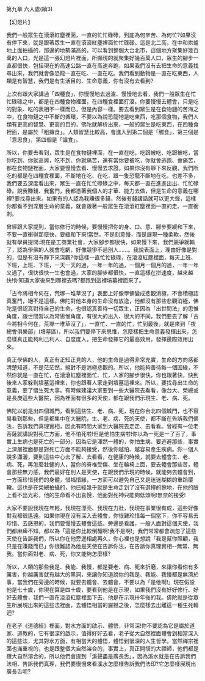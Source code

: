 第九章 六入處(續3)

【幻燈片】

我們一般眾生在滾滾紅塵裡面，一直的忙忙碌碌，到底為何辛苦、為何忙?如果沒有停下來，就是跟著眾生一直在滾滾紅塵裡面忙忙碌碌。這是北二高，在中和烘爐地上面拍攝的，那邊的地勢滿高的，可以看到整個大台北市，這個地方聚集好幾百萬的人口，光是這一張幻燈片裡面，所顯現的就聚集好幾百萬人口，眾生的腳步一直都很快，包括現在的高速公路一直在高速奔跑，如果我們沒有去把生命的意義找尋出來，我們就會像恐龍一直在吃、一直在吃。我們看到動物是一直在吃東西，人類是有智慧，我們是有生活目的、生命意義，你有沒有去看到?

上次有跟大家講過「四種食」，你慢慢地去過濾、慢慢地去看，我們一般眾生在忙忙碌碌之中，都是在四種食物裡面，在四種食裡面打滾。你要慢慢去體會，只是吃的對象、吃的表相不一樣而已，但是內容一樣。要去看到眾生是在食物鏈的苦海之中，在食物鏈之中不斷的循環，不要以為說恐龍牠是吃東西，吃那個食物，我們人類有更高的智慧、更高的目的，佛陀就解析出來，一般的眾生是吃東西，在四種食裡面，是屬於「粗摶食」。人類智慧比較高，會進入到第二個是「觸食」，第三個是「意思食」，第四個是「識食」。

所以，你要去看到，眾生是在食物鏈裡面，在一直在吃，吃跟被吃、吃跟被吃，當你吃到、你就高興，吃不到、你就痛苦，還有當你要被吃，你就會逃跑、會痛苦，都在食物鏈裡面，大家要慢慢去看、慢慢去求證。如果你沒有靜下來反觀，我們所吃的都是在四種食裡面，不斷地在吃、在吃，跟一隻恐龍不斷地在吃，也差不多，我們要去深度看出來，眾生一直在忙忙碌碌之中，每天都一直在進進出出、忙忙碌碌。說我賺錢、我奮鬥，我都憑著我個人的才華、能力去做，但是生命的意義在哪裡?要找尋出來。如果有的人認為我賺很多錢，然後有錢講話就可以更大聲，這樣你都看不到深層生命的意義，就會跟著一般眾生在滾滾紅塵裡面一直的走、一直衝刺。

曾經跟大家提到，當你修行的時候，要慢慢把你的身、口、意、腳步要緩和下來，不要一直衝得那麼快，要緩和下來!當然，不是刻意慢，而是展現一種柔軟，然後就有學員提問:現在是工商業社會，大家腳步都很快，如果慢下來，我們競爭就輸了，認為學佛的人就會吃虧，好像競爭不過別人......。我說表面上，理由好像是對的，但是有沒有靜下來深觀?你這樣一直忙忙碌碌，在滾滾紅塵裡面，每天上班、下班，上班、下班，一天一天的過，一年一年的過，一個月一個月的過，一年一年又過了，很快很快一生也會過，大家的腳步都很快，一直這樣在拼速度，越來越快!你知道大家後來到哪裡去嗎?都跑到這裡墳墓裡面來了。

「古今將相今何在，荒塚一堆草沒了」表面上好像學佛變成悲觀消極，不會積極認真奮鬥，絕不是這樣。佛陀對他本身的生命沒有放逸，他都沒有那些悲觀消極，佛陀是很認真對待自己的生命，也很認真善待一切眾生，正因為「出世間法」的思惟角度，跟世間習以為常思惟角度，有很大的出入、很大的不同，我們要去了解「古今將相今何在，荒塚一堆草沒了」，一直忙、一直的忙，忙到最後，就是來到「夜總會俱樂部」(墳墓區)，所以我們要停下來思惟，怎麼樣把生命意義發揮出來，怎麼樣真正能夠利己利人、自度度人，把生命發揮它的最高效用，發揮邊際效用出來。

真正學佛的人，真正有正知正見的人，他的生命是過得非常充實，生命的方向感都清楚知道，不是茫茫然，絕對不是消極悲觀的。所以，他能夠善待每一個因緣，不然你就是一直在忙，在滾滾紅塵裡面忙、忙，人家的腳步很快，你也跟著快，快到後來人家躲到墳墓這裡來，你也跟著人家走到墳墓這裡來。所以，要找尋出生命的意義，要了悟生死大事。有時候建議大家要到一些大醫院去看看，像台大、榮總或是長庚這些大醫院，因為裡面有很多的天使，都在跟我們示現生、老、病、死。

佛陀以前是出四個城門，看到這些生、老、病、死，現在你台北四個城門，也不容易看到那些，但是都集中在大醫院，生、老、病、死的天使，都不斷在告訴我們佛法，告訴我們真理實相，因此有時間大家到大醫院去走走、去看看。曾經有一位老菩薩就講說對死亡方面，他不怕死啦!但是他怕生病啦!你以為一死是一了百了，事實上生病也是死亡的一部分，因為它是渾然一體的，你怕生病、要逃避那些，事實上深層裡面都是對死亡方面不能夠接受，然後你越怕、越容易產生疾病。你一個人說多瀟灑，要到這些中心去了解、去看看，在健康的時候，就要去體會生、老、病、死，再怎麼壯健的人，當你的脊椎受傷、坐在輪椅上面，要去體會那些苦，體會那些無力感，我們最好在別人是天使，在跟我們示現的時候，就能夠去體會到，一方面珍惜我們的身體，惜福惜緣，一方面可以避免自己又是迷迷糊糊的重蹈覆轍。這也是在榮總拍攝的，他已經幾乎就是生命走到了沒有選擇的餘地，在他的臉上看不出光彩，他的生命看不出喜悅，他面對死神只能夠低頭啊!無奈的接受!

大家不要說我現在年輕，我現在漂亮、我現在力壯，我現在事業很有成，這些好像對我都很遙遠。如果你現在沒有深入去體會，你很難珍惜每一個當下，你不容易去珍惜、去感恩的，我們要慢慢去體會這些。旁邊是看護，一般人面對這個天使，我們都麻痺不知，都以為「這是你比較倒楣啊!我不是啊!」我們常常都會疏忽了這些天使在告訴我們，所以你在他旁邊相處再久，你心裡也是想說「我是幫你照顧，我只是在賺錢而已」你很難認為他是天使在告訴你法，在告訴你真理實相--無常、無我。當你面對老、病、死，你又能夠怎麼樣?

所以，人類的那些我是、我能、我慢，都是要老、病、死來折磨，來讓你看你有多厲害，你越厲害就有越大的黑洞，來讓你知道說你的我是、我能、我慢都是無濟於事，當我們在旁邊的時候，就要去體會、去體會，不要以為「是他啊!」現在假設他是七十歲，你現在算是四十歲，要看到他是在示現，如果我們沒有好好修行、好好去體會，我們一直在滾滾紅塵裡面下去，他是在示現卅年後的我。佛陀就是從眾生所展現出來的這些法裡面，去體悟相當的震撼之後，怎麼樣去出離這一種生死輪迴?

在老子《道德經》裡面，對水方面的啟示、體悟，非常深!你不要認為它是屬於道家、道教的，它有很深的啟示，值得好好去看，老子從大自然裡面體會到相當深入的這些法，尤其對水方面，有相當大的體悟，體悟到很深的人生哲學。當然禪宗裡面也滿重視的，也是跟整個大自然溶合的，事實上，真正開悟的大禪師，他們都是跟大自然溶合的，所以他們會提到「溪聲盡是廣長舌」，因為溪水就是在告訴我們法相、告訴我們真理，我們要慢慢來看溪水怎麼樣告訴我們法印?它怎麼樣展現出廣長舌呢?
